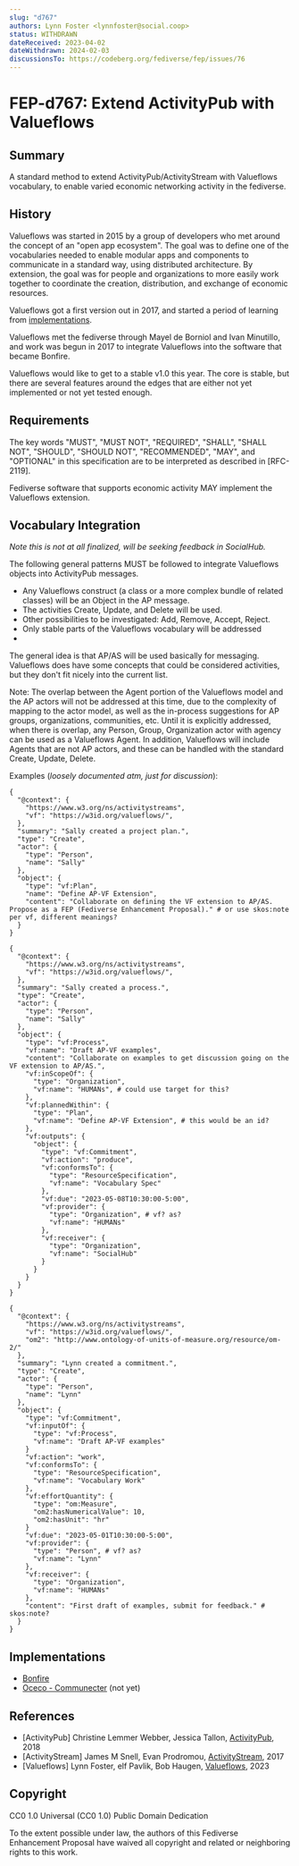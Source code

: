 ```yaml
---
slug: "d767"
authors: Lynn Foster <lynnfoster@social.coop>
status: WITHDRAWN
dateReceived: 2023-04-02
dateWithdrawn: 2024-02-03
discussionsTo: https://codeberg.org/fediverse/fep/issues/76
---
```

# FEP-d767: Extend ActivityPub with Valueflows

## Summary

A standard method to extend ActivityPub/ActivityStream with Valueflows vocabulary, to enable varied economic networking activity in the fediverse.

## History

Valueflows was started in 2015 by a group of developers who met around the concept of an "open app ecosystem".  The goal was to define one of the vocabularies needed to enable modular apps and components to communicate in a standard way, using distributed architecture.  By extension, the goal was for people and organizations to more easily work together to coordinate the creation, distribution, and exchange of economic resources.

Valueflows got a first version out in 2017, and started a period of learning from [implementations](https://www.valueflo.ws/appendix/usedfor/).

Valueflows met the fediverse through Mayel de Borniol and Ivan Minutillo, and work was begun in 2017 to integrate Valueflows into the software that became Bonfire.

Valueflows would like to get to a stable v1.0 this year.  The core is stable, but there are several features around the edges that are either not yet implemented or not yet tested enough.

## Requirements

The key words "MUST", "MUST NOT", "REQUIRED", "SHALL", "SHALL NOT", "SHOULD", "SHOULD NOT", "RECOMMENDED", "MAY", and "OPTIONAL" in this specification are to be interpreted as described in [RFC-2119].

Fediverse software that supports economic activity MAY implement the Valueflows extension.

## Vocabulary Integration

*Note this is not at all finalized, will be seeking feedback in SocialHub.*

The following general patterns MUST be followed to integrate Valueflows objects into ActivityPub messages.

- Any Valueflows construct (a class or a more complex bundle of related classes) will be an Object in the AP message.
- The activities Create, Update, and Delete will be used.
- Other possibilities to be investigated:  Add, Remove, Accept, Reject.
- Only stable parts of the Valueflows vocabulary will be addressed
-

The general idea is that AP/AS will be used basically for messaging.  Valueflows does have some concepts that could be considered activities, but they don't fit nicely into the current list.

Note: The overlap between the Agent portion of the Valueflows model and the AP actors will not be addressed at this time, due to the complexity of mapping to the actor model, as well as the in-process suggestions for AP groups, organizations, communities, etc. Until it is explicitly addressed, when there is overlap, any Person, Group, Organization actor with agency can be used as a Valueflows Agent.  In addition, Valueflows will include Agents that are not AP actors, and these can be handled with the standard Create, Update, Delete.

Examples (*loosely documented atm, just for discussion*):
```
{
  "@context": {
    "https://www.w3.org/ns/activitystreams",
    "vf": "https://w3id.org/valueflows/",
  },
  "summary": "Sally created a project plan.",
  "type": "Create",
  "actor": {
    "type": "Person",
    "name": "Sally"
  },
  "object": {
    "type": "vf:Plan",
    "name": "Define AP-VF Extension",
    "content": "Collaborate on defining the VF extension to AP/AS. Propose as a FEP (Fediverse Enhancement Proposal)." # or use skos:note per vf, different meanings?
  }
}

{
  "@context": {
    "https://www.w3.org/ns/activitystreams",
    "vf": "https://w3id.org/valueflows/",
  },
  "summary": "Sally created a process.",
  "type": "Create",
  "actor": {
    "type": "Person",
    "name": "Sally"
  },
  "object": {
    "type": "vf:Process",
    "vf:name": "Draft AP-VF examples",
    "content": "Collaborate on examples to get discussion going on the VF extension to AP/AS.",
    "vf:inScopeOf": {
      "type": "Organization",
      "vf:name": "HUMANs", # could use target for this?
    },
    "vf:plannedWithin": {
      "type": "Plan",
      "vf:name": "Define AP-VF Extension", # this would be an id?
    },
    "vf:outputs": {
      "object": {
        "type": "vf:Commitment",
        "vf:action": "produce",
        "vf:conformsTo": {
          "type": "ResourceSpecification",
          "vf:name": "Vocabulary Spec"
        },
        "vf:due": "2023-05-08T10:30:00-5:00",
        "vf:provider": {
          "type": "Organization", # vf? as?
          "vf:name": "HUMANs"
        },
        "vf:receiver": {
          "type": "Organization",
          "vf:name": "SocialHub"
        }
      }
    }
  }
}

{
  "@context": {
    "https://www.w3.org/ns/activitystreams",
    "vf": "https://w3id.org/valueflows/",
    "om2": "http://www.ontology-of-units-of-measure.org/resource/om-2/"
  },
  "summary": "Lynn created a commitment.",
  "type": "Create",
  "actor": {
    "type": "Person",
    "name": "Lynn"
  },
  "object": {
    "type": "vf:Commitment",
    "vf:inputOf": {
      "type": "vf:Process",
      "vf:name": "Draft AP-VF examples"
    }
    "vf:action": "work",
    "vf:conformsTo": {
      "type": "ResourceSpecification",
      "vf:name": "Vocabulary Work"
    },
    "vf:effortQuantity": {
      "type": "om:Measure",
      "om2:hasNumericalValue": 10,
      "om2:hasUnit": "hr"
    }
    "vf:due": "2023-05-01T10:30:00-5:00",
    "vf:provider": {
      "type": "Person", # vf? as?
      "vf:name": "Lynn"
    },
    "vf:receiver": {
      "type": "Organization",
      "vf:name": "HUMANs"
    },
    "content": "First draft of examples, submit for feedback." # skos:note?
  }
}
```


## Implementations

- [Bonfire](https://bonfirenetworks.org/)
- [Oceco - Communecter](https://www.communecter.org/#) (not yet)

## References

- [ActivityPub] Christine Lemmer Webber, Jessica Tallon, [ActivityPub](https://www.w3.org/TR/activitypub/), 2018
- [ActivityStream] James M Snell, Evan Prodromou, [ActivityStream](https://www.w3.org/TR/activitystreams-vocabulary/), 2017
- [Valueflows] Lynn Foster, elf Pavlik, Bob Haugen, [Valueflows](https://valueflo.ws), 2023


## Copyright

CC0 1.0 Universal (CC0 1.0) Public Domain Dedication 

To the extent possible under law, the authors of this Fediverse Enhancement Proposal have waived all copyright and related or neighboring rights to this work.
